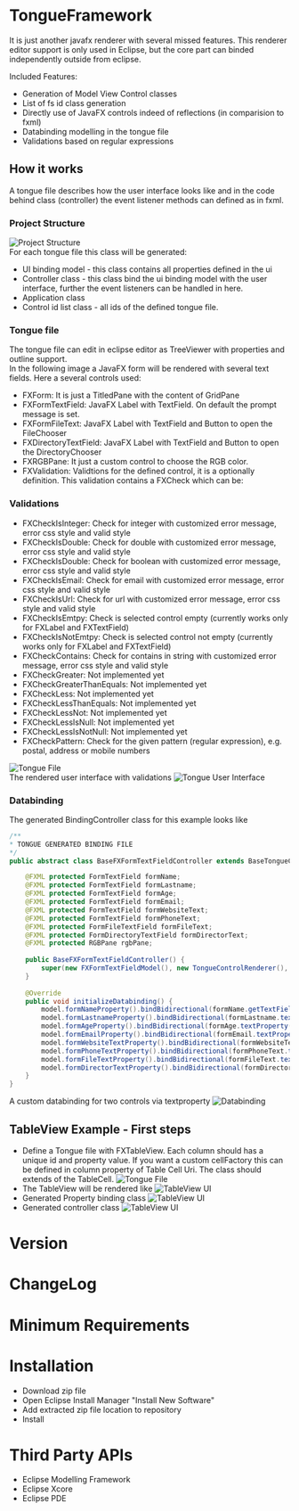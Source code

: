 # TongueFramework
It is just another javafx renderer with several missed features. This renderer editor support is only used in Eclipse, but the core part can binded independently outside from eclipse.

Included Features:
* Generation of Model View Control classes
* List of fs id class generation
* Directly use of JavaFX controls indeed of reflections (in comparision to fxml)
* Databinding modelling in the tongue file
* Validations based on regular expressions

## How it works
A tongue file describes how the user interface looks like and in the code behind class (controller) the event listener methods can defined as in fxml. 

### Project Structure  
![Project Structure](https://github.com/chqu1012/TongueFramework/blob/master/de.dc.fx.tongue.build/images/0001_project_structure.PNG)  
For each tongue file this class will be generated:  
* UI binding model - this class contains all properties defined in the ui
* Controller class - this class bind the ui binding model with the user interface, further the event listeners can be handled in here.
* Application class
* Control id list class - all ids of the defined tongue file.

### Tongue file  
The tongue file can edit in eclipse editor as TreeViewer with properties and outline support.  
In the following image a JavaFX form will be rendered with several text fields. Here a several controls used:  
* FXForm: It is just a TitledPane with the content of GridPane
* FXFormTextField: JavaFX Label with TextField. On default the prompt message is set.
* FXFormFileText: JavaFX Label with TextField and Button to open the FileChooser
* FXDirectoryTextField: JavaFX Label with TextField and Button to open the DirectoryChooser
* FXRGBPane: It just a custom control to choose the RGB color.
* FXValidation: Validtions for the defined control, it is a optionally definition. This validation contains a FXCheck which can be:
  
### Validations  
  * FXCheckIsInteger: Check for integer with customized error message, error css style and valid style
  * FXCheckIsDouble: Check for double with customized error message, error css style and valid style
  * FXCheckIsDouble: Check for boolean with customized error message, error css style and valid style
  * FXCheckIsEmail: Check for email with customized error message, error css style and valid style
  * FXCheckIsUrl: Check for url with customized error message, error css style and valid style
  * FXCheckIsEmtpy: Check is selected control empty (currently works only for FXLabel and FXTextField)
  * FXCheckIsNotEmtpy: Check is selected control not empty (currently works only for FXLabel and FXTextField)
  * FXCheckContains: Check for contains in string with customized error message, error css style and valid style
  * FXCheckGreater: Not implemented yet
  * FXCheckGreaterThanEquals: Not implemented yet
  * FXCheckLess: Not implemented yet
  * FXCheckLessThanEquals: Not implemented yet
  * FXCheckLessNot: Not implemented yet
  * FXCheckLessIsNull: Not implemented yet
  * FXCheckLessIsNotNull: Not implemented yet
  * FXCheckPattern: Check for the given pattern (regular expression), e.g. postal, address or mobile numbers

![Tongue File](https://github.com/chqu1012/TongueFramework/blob/master/de.dc.fx.tongue.build/images/0002_tongue_file.PNG)  
The rendered user interface with validations
![Tongue User Interface](https://github.com/chqu1012/TongueFramework/blob/master/de.dc.fx.tongue.build/images/0003_tongue_ui.PNG) 

### Databinding

The generated BindingController class for this example looks like
```java
/**
* TONGUE GENERATED BINDING FILE
*/
public abstract class BaseFXFormTextFieldController extends BaseTongueController<FXFormTextFieldModel>{

	@FXML protected FormTextField formName; 
	@FXML protected FormTextField formLastname; 
	@FXML protected FormTextField formAge; 
	@FXML protected FormTextField formEmail; 
	@FXML protected FormTextField formWebsiteText; 
	@FXML protected FormTextField formPhoneText; 
	@FXML protected FormFileTextField formFileText; 
	@FXML protected FormDirectoryTextField formDirectorText; 
	@FXML protected RGBPane rgbPane; 
	
	public BaseFXFormTextFieldController() {
		super(new FXFormTextFieldModel(), new TongueControlRenderer(), "./resources/de/dc/fx/tongue/demo/FXFormTextFields.tongue");
	}
	
	@Override
	public void initializeDatabinding() {
		model.formNameProperty().bindBidirectional(formName.getTextField().textProperty());
		model.formLastnameProperty().bindBidirectional(formLastname.textProperty());
		model.formAgeProperty().bindBidirectional(formAge.textProperty());
		model.formEmailProperty().bindBidirectional(formEmail.textProperty());
		model.formWebsiteTextProperty().bindBidirectional(formWebsiteText.textProperty());
		model.formPhoneTextProperty().bindBidirectional(formPhoneText.textProperty());
		model.formFileTextProperty().bindBidirectional(formFileText.textProperty());
		model.formDirectorTextProperty().bindBidirectional(formDirectorText.textProperty());
	}
}
```

A custom databinding for two controls via textproperty
![Databinding](https://github.com/chqu1012/TongueFramework/blob/master/de.dc.fx.tongue.build/images/0004_textproperty_to_label.PNG)  

## TableView Example - First steps
* Define a Tongue file with FXTableView. Each column should has a unique id and property value. If you want a custom cellFactory this can be defined in column property of Table Cell Uri. The class should extends of the TableCell.
![Tongue File](https://github.com/chqu1012/TongueFramework/blob/master/de.dc.fx.tongue.build/images/0005_tongue_tableview.PNG)  
* The TableView will be rendered like
![TableView UI](https://github.com/chqu1012/TongueFramework/blob/master/de.dc.fx.tongue.build/images/0006_tongue_tableview_ui.PNG)  
* Generated Property binding class
![TableView UI](https://github.com/chqu1012/TongueFramework/blob/master/de.dc.fx.tongue.build/images/0007_tongue_tableview_binding_model.PNG)  
* Generated controller class
![TableView UI](https://github.com/chqu1012/TongueFramework/blob/master/de.dc.fx.tongue.build/images/0008_tongue_tableview_controller.PNG)  

# Version

# ChangeLog

# Minimum Requirements

# Installation
* Download zip file
* Open Eclipse Install Manager "Install New Software"
* Add extracted zip file location to repository
* Install

# Third Party APIs
* Eclipse Modelling Framework
* Eclipse Xcore
* Eclipse PDE
